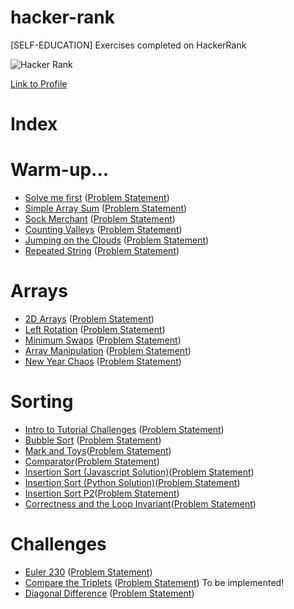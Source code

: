 # hacker-rank
[SELF-EDUCATION] Exercises completed on HackerRank

![Hacker Rank](https://s3-us-west-1.amazonaws.com/pathrise-website-guide-wp/guides/wp-content/uploads/2019/05/22174532/hackerrank-logo.jpg)

[Link to Profile](https://www.hackerrank.com/cancela_juancar1)

# Index

# Warm-up...
* [Solve me first](warm_up-ex_0-solve_me_first.js) ([Problem Statement](warm_up-ex_0-solve_me_first.pdf))
* [Simple Array Sum](warm_up-ex_0-simple_array_sum.js) ([Problem Statement](warm_up-ex_0-simple_array_sum.pdf))
* [Sock Merchant](warm_up-ex_1-socket_merchant.js) ([Problem Statement](warm_up-ex_1-socket_merchant.pdf))
* [Counting Valleys](warm_up-ex_2-counting_valleys.js) ([Problem Statement](warm_up-ex_2-counting_valleys.pdf))
* [Jumping on the Clouds](warm_up-ex_3-jumping_on_the_clouds.js) ([Problem Statement](warm_up-ex_3-jumping_on_the_clouds.pdf))
* [Repeated String](warm_up-ex_4-repeated_string.js) ([Problem Statement](warm_up-ex_4-repeated_string.pdf))

# Arrays
* [2D Arrays](arrays-ex_1-2d_arrays_ds.js) ([Problem Statement](arrays-ex_1-2d_arrays_ds.pdf))
* [Left Rotation](arrays-ex_2-left_rotation.js) ([Problem Statement](arrays-ex_2-left_rotation.pdf))
* [Minimum Swaps](arrays-ex_3-minimum_swaps_2.js) ([Problem Statement](arrays-ex_3-minimum_swaps_2.pdf))
* [Array Manipulation](arrays-ex_4-array_manipulation.js) ([Problem Statement](arrays-ex_4-array_manipulation.pdf))
* [New Year Chaos](arrays-ex_5-new_year_chaos.js) ([Problem Statement](arrays-ex_5-new_year_chaos.pdf))

# Sorting
* [Intro to Tutorial Challenges](sorting-ex_0-intro-to-tutorial-challenges.js) ([Problem Statement](sorting-ex_0-intro-to-tutorial-challenges.pdf))
* [Bubble Sort](sorting-ex_1-bubble_sort.js) ([Problem Statement](sorting-ex_1-bubble_sort.pdf))
* [Mark and Toys](sorting-ex_2-marks_and_toys.js)([Problem Statement](sorting-ex_2-marks_and_toys.pdf))
* [Comparator](sorting-ex_3-comparator.java)([Problem Statement](sorting-ex_3-comparator.pdf))
* [Insertion Sort (Javascript Solution)](sorting-ex_4-insertion_sort.js)([Problem Statement](sorting-ex_4-insertion_sort.pdf))
* [Insertion Sort (Python Solution)](sorting-ex_4-insertion_sort.py)([Problem Statement](sorting-ex_4-insertion_sort.pdf))
* [Insertion Sort P2](sorting-ex_5-insertion_sort_2.js)([Problem Statement](sorting-ex_5-insertion_sort_2.pdf))
* [Correctness and the Loop Invariant](sorting-ex_6-correctness_and_the_loop_invariant.js)([Problem Statement](sorting-ex_6-correctness_and_the_loop_invariant.pdf))


# Challenges
* [Euler 230](challenges-euler230.js) ([Problem Statement](challenges-euler230.pdf))
* [Compare the Triplets](challenges-compare_the_triplets.js) ([Problem Statement](challenges-compare_the_triplets.pdf)) To be implemented!
* [Diagonal Difference](challenges-diagonal_difference.js) ([Problem Statement](challenges-diagonal_difference.pdf))




